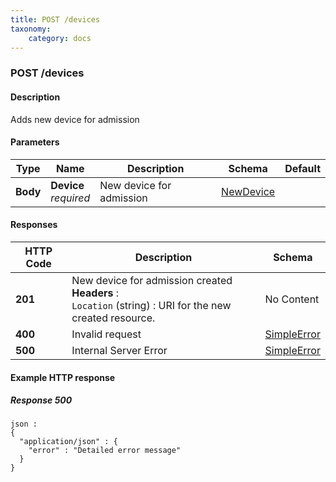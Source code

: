 ```yaml
---
title: POST /devices
taxonomy:
    category: docs
---
```


<a name="devices-post"></a>
### POST /devices

#### Description
Adds new device for admission


#### Parameters

|Type|Name|Description|Schema|Default|
|---|---|---|---|---|
|**Body**|**Device**  <br>*required*|New device for admission|[NewDevice](#newdevice)||


#### Responses

|HTTP Code|Description|Schema|
|---|---|---|
|**201**|New device for admission created  <br>**Headers** :   <br>`Location` (string) : URI for the new created resource.|No Content|
|**400**|Invalid request|[SimpleError](#simpleerror)|
|**500**|Internal Server Error|[SimpleError](#simpleerror)|


#### Example HTTP response

##### Response 500
```
json :
{
  "application/json" : {
    "error" : "Detailed error message"
  }
}
```

